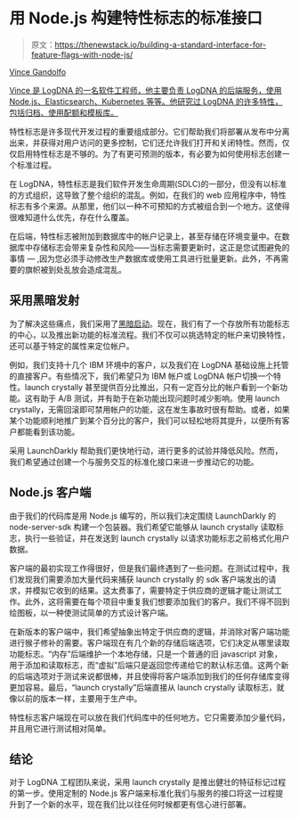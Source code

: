 # 用 Node.js 构建特性标志的标准接口

> 原文：<https://thenewstack.io/building-a-standard-interface-for-feature-flags-with-node-js/>

[](https://www.linkedin.com/in/vincegando/)

[Vince Gandolfo](https://www.linkedin.com/in/vincegando/)

[Vince 是 LogDNA 的一名软件工程师，他主要负责 LogDNA 的后端服务，使用 Node.js、Elasticsearch、Kubernetes 等等。他研究过 LogDNA 的许多特性，包括归档、使用配额和模板库。](https://www.linkedin.com/in/vincegando/)

[](https://www.linkedin.com/in/vincegando/)[](https://www.linkedin.com/in/vincegando/)

特性标志是许多现代开发过程的重要组成部分。它们帮助我们将部署从发布中分离出来，并获得对用户访问的更多控制，它们还允许我们打开和关闭特性。然而，仅仅启用特性标志是不够的。为了有更可预测的版本，有必要为如何使用标志创建一个标准过程。

在 LogDNA，特性标志是我们软件开发生命周期(SDLC)的一部分，但没有以标准的方式组织，这导致了整个组织的混乱。例如，在我们的 web 应用程序中，特性标志有多个来源。从那里，他们以一种不可预知的方式被组合到一个地方。这使得很难知道什么优先，存在什么覆盖。

在后端，特性标志被附加到数据库中的帐户记录上，甚至存储在环境变量中。在数据库中存储标志会带来复杂性和风险——当标志需要更新时，这正是您试图避免的事情 *—* ,因为您必须手动修改生产数据库或使用工具进行批量更新。此外，不再需要的旗帜被到处乱放会造成混乱。

## 采用黑暗发射

为了解决这些痛点，我们采用了[黑暗启动](https://launchdarkly.com/?utm_content=inline-mention)。现在，我们有了一个存放所有功能标志的中心，以及推出新功能的标准流程。我们不仅可以挑选特定的帐户来切换特性，还可以基于特定的属性来定位帐户。

例如，我们支持十几个 IBM 环境中的客户，以及我们在 LogDNA 基础设施上托管的直接客户。有些情况下，我们希望只为 IBM 帐户或 LogDNA 帐户切换一个特性。launch crystally 甚至提供百分比推出，只有一定百分比的帐户看到一个新功能。这有助于 A/B 测试，并有助于在新功能出现问题时减少影响。使用 launch crystally，无需回滚即可禁用帐户的功能，这在发生事故时很有帮助。或者，如果某个功能顺利地推广到某个百分比的客户，我们可以轻松地将其提升，以便所有客户都能看到该功能。

采用 LaunchDarkly 帮助我们更快地行动，进行更多的试验并降低风险。然而，我们希望通过创建一个与服务交互的标准化接口来进一步推动它的功能。

## Node.js 客户端

由于我们的代码库是用 Node.js 编写的，所以我们决定围绕 LaunchDarkly 的 node-server-sdk 构建一个包装器。我们希望它能够从 launch crystally 读取标志，执行一些验证，并在发送到 launch crystally 以请求功能标志之前格式化用户数据。

客户端的最初实现工作得很好，但是我们最终遇到了一些问题。在测试过程中，我们发现我们需要添加大量代码来捕获 launch crystally 的 sdk 客户端发出的请求，并模拟它收到的结果。这太费事了，需要特定于供应商的逻辑才能让测试工作。此外，这将需要在每个项目中重复我们想要添加我们的客户。我们不得不回到绘图板，以一种使测试简单的方式设计客户端。

在新版本的客户端中，我们希望抽象出特定于供应商的逻辑，并消除对客户端功能进行猴子修补的需要。客户端现在有几个新的存储后端选项，它们决定从哪里读取功能标志。“内存”后端维护一个本地存储，只是一个普通的旧 javascript 对象，用于添加和读取标志，而“虚拟”后端只是返回您传递给它的默认标志值。这两个新的后端选项对于测试来说都很棒，并且使得将客户端添加到我们的任何存储库变得更加容易。最后，“launch crystally”后端直接从 launch crystally 读取标志，就像以前的版本一样，主要用于生产中。

特性标志客户端现在可以放在我们代码库中的任何地方。它只需要添加少量代码，并且用它进行测试相对简单。

## 结论

对于 LogDNA 工程团队来说，采用 launch crystally 是推出健壮的特征标记过程的第一步。使用定制的 Node.js 客户端来标准化我们与服务的接口将这一过程提升到了一个新的水平，现在我们比以往任何时候都更有信心进行部署。

<svg xmlns:xlink="http://www.w3.org/1999/xlink" viewBox="0 0 68 31" version="1.1"><title>Group</title> <desc>Created with Sketch.</desc></svg>